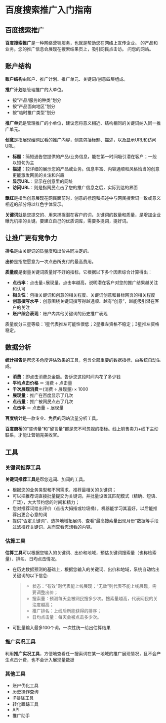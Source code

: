 # 百度搜索推广入门指南


## 百度搜索推广

**百度搜索推广**是一种网络营销服务，也就是帮助您在网络上宣传企业。
的产品和业务。您的推广信息会展现在搜索结果页上，吸引网民点击访。
问您的网站。

## 账户结构

**账户结构**由账户、推广计划、推广单元、关键词/创意四层组成。

**推广计划**是管理推广的大单位。

  - 按“产品/服务的种类”划分
  - 按“产品面向地区”划分
  - 按“临时推广类型”划分

**推广单元**是管理推广的小单位，建议您将意义相近、结构相同的关键词纳入同一推广单元。

**创意**是指展现给网民看的推广内容，创意包括标题、描述，以及显示URL和访问URL。

  - **标题**：简短通告您提供的产品/业务信息，能在第一时间吸引潜在客户；一般以短句为主
  - **描述**：较详细的展示您的产品或业务。信息丰富、内容通顺和风格恰当的创意更能激发网民的关注和兴趣
  - **显示URL**：显示在创意里的网址
  - **访问URL**：则是指网民点击了您的推广信息之后，实际到达的界面

**飘红**是指当创意展现在网民面前时，创意的标题和描述中与网民搜索词一致或意义相近的部分将以红色字体显示。

**关键词**就是您提交的、用来捕捉潜在客户的词，关键词的数量和质量，是增加企业曝光机率的关键。要建立自己的优质词库，需要多提词，提好词。

## 让推广更有竞争力

**排名**是由关键词的质量度和出价共同决定的。

**出价**是指您愿意为一次点击所支付的最高费用。

**质量度**是衡量关键词质量好不好的指标，它根据以下多个因素综合计算得出：

  - **点击率**：点击量÷展现量。点击率越高，说明潜在客户对您的推广结果越关注和认可
  - **相关性**：包括关键词和创意的相关程度、关键词创意和目标网页的相关程度
  - **创意撰写水平**：创意围绕关键词撰写得越通顺、越有“创意”，越能吸引潜在客户的关注
  - **账户综合表现**：账户内其他关键词的历史推广表现

质量度分三星等级：1星代表推左可能性很低；2星推左资格不稳定；3星推左资格稳定。

## 数据分析

**统计报告**是帮您多角度评估效果的工具，包含全部重要的数据指标，由系统自动生成。

  - **消费**：即点击消费总金额。告诉您这段时间内花了多少钱
  - **平均点击价格** ＝ 消费 ÷ 点击量
  - **千次展现消费**＝(消费 ÷ 展现量) × 1000
  - **展现量**：推广在百度显示了几次
  - **点击量**：推广被网民点击了几次
  - **点击率** ＝ 点击量 ÷ 展现量

**百度统计**是一款专业、免费的网站流量分析工具。

**百度商桥**的“咨询量”和“留言量”都是您不可忽视的指标。线上销售卖力+线下主动联系，才能让营销完美收官。

## 工具

### 关键词推荐工具

**关键词推荐工具**是帮您选词、加词的工具。

  - 根据您的业务类型和不同需求，推荐最相关的关键词；
  - 可以把推荐词直接批量提交为关键词，并批量设置其匹配模式（精确、短语、广泛），大大节约您的时间和精力；
  - 您对推荐词给出评价（点击大拇指或垃圾桶），机器能学习其喜好，以后能推荐出更合心意的词
  - 提供“否定关键词”、选择地域拓展词、查看“最高搜索量出现月份”数据等手段过滤推荐关键词，从而查看您想看的内容。

### 估算工具

**估算工具**可以根据您输入的关键词、出价和地域，预估关键词搜索量（也称检索量）、排名、日均点击情况。

  - 在历史数据预测的基础上，根据您输入的关键词、出价和地域，系统自动给出关键词的以下信息:

    >- 状态：“有效”则代表能上线展现；“无效”则代表不能上线展现，需要调整出价；
    >- 搜索量：预测每天会被网民搜多少次。搜索量越高，代表网民的关注度越高；
    >- 推广排名：上线后所能获得的排序；
    >- 日均点击量：每天会被点击多少次。

  - 可批量输入最多100个词，一次性统一给出估算结果

### 推广实况工具

利用**推广实况工具**，方便地查看任一搜索词在某一地域的推广展现情况，且不会产生点击计费，也不会计入展现量数据

### 其他工具

  - 账户优化工具
  - 历史操作查询
  - IP排除工具
  - 转化跟踪工具
  - API
  - 推广助手
